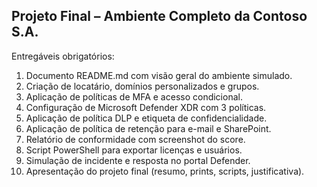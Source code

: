## Projeto Final – Ambiente Completo da Contoso S.A.

Entregáveis obrigatórios:

1. Documento README.md com visão geral do ambiente simulado.
2. Criação de locatário, domínios personalizados e grupos.
3. Aplicação de políticas de MFA e acesso condicional.
4. Configuração de Microsoft Defender XDR com 3 políticas.
5. Aplicação de política DLP e etiqueta de confidencialidade.
6. Aplicação de política de retenção para e-mail e SharePoint.
7. Relatório de conformidade com screenshot do score.
8. Script PowerShell para exportar licenças e usuários.
9. Simulação de incidente e resposta no portal Defender.
10. Apresentação do projeto final (resumo, prints, scripts, justificativa).
